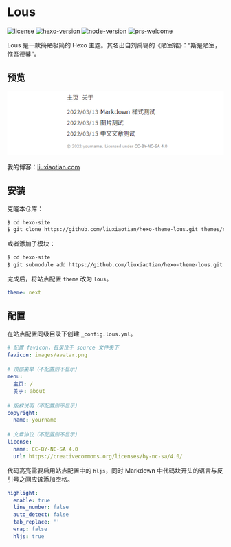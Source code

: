 # Lous

[![license](https://img.shields.io/github/license/liuxiaotian/hexo-theme-lous?style=flat-square)](https://github.com/liuxiaotian/hexo-theme-lous/blob/main/LICENSE)
[![hexo-version](https://img.shields.io/badge/hexo-5.0+-0E83CD?style=flat-square&logo=hexo)](https://hexo.io/)
[![node-version](https://img.shields.io/badge/node-10.13+-green?style=flat-square&logo=node.js)](https://hexo.io/)
[![prs-welcome](https://img.shields.io/badge/PRs-welcome-brightgreen.svg?style=flat-square&logo=github)](https://github.com/liuxiaotian/hexo-theme-lous/pulls)

Lous 是一款~~简陋~~极简的 Hexo 主题。其名出自刘禹锡的《陋室铭》：“斯是陋室，惟吾德馨”。

## 预览

![preview](/source/_images/screenshot.png)

我的博客：[liuxiaotian.com](https://liuxiaotian.com)

## 安装

克隆本仓库：

``` bash
$ cd hexo-site
$ git clone https://github.com/liuxiaotian/hexo-theme-lous.git themes/next
```

或者添加子模块：

``` bash
$ cd hexo-site
$ git submodule add https://github.com/liuxiaotian/hexo-theme-lous.git themes/next
```

完成后，将站点配置 `theme` 改为 `lous`。

``` yml
theme: next
```

## 配置

在站点配置同级目录下创建 `_config.lous.yml`。

``` yml
# 配置 favicon，目录位于 source 文件夹下
favicon: images/avatar.png

# 顶部菜单（不配置则不显示）
menu:
  主页: /
  关于: about

# 版权说明（不配置则不显示）
copyright:
  name: yourname

# 文章协议（不配置则不显示）
license:
  name: CC-BY-NC-SA 4.0
  url: https://creativecommons.org/licenses/by-nc-sa/4.0/

```

代码高亮需要启用站点配置中的 `hljs`，同时 Markdown 中代码块开头的语言与反引号之间应该添加空格。

``` yml
highlight:
  enable: true
  line_number: false
  auto_detect: false
  tab_replace: ''
  wrap: false
  hljs: true
```
